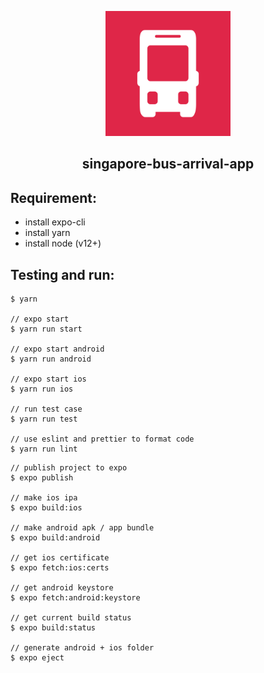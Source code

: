 <p align="center">
  <img width="200px" src="https://github.com/yeukfei02/singapore-bus-arrival-app/blob/master/readme-icon.png"><br/>
  <h2 align="center">singapore-bus-arrival-app</h2>
</p>

<!-- <p align="center">
  <a href="https://apps.apple.com/us/app/findyourmovies/id1509385881"><img src="https://github.com/yeukfei02/moviesReactNative/blob/master/app-store-badge.png" width="30%" height="30%" alt=""></a>
  <a href="https://play.google.com/store/apps/details?id=com.donaldwu.findyourmovies"><img src="https://github.com/yeukfei02/moviesReactNative/blob/master/google-play-badge.png" width="30%" height="30%" alt=""></a>
</p> -->

## Requirement:

- install expo-cli
- install yarn
- install node (v12+)

## Testing and run:

```
$ yarn

// expo start
$ yarn run start

// expo start android
$ yarn run android

// expo start ios
$ yarn run ios

// run test case
$ yarn run test

// use eslint and prettier to format code
$ yarn run lint
```

```
// publish project to expo
$ expo publish

// make ios ipa
$ expo build:ios

// make android apk / app bundle
$ expo build:android

// get ios certificate
$ expo fetch:ios:certs

// get android keystore
$ expo fetch:android:keystore

// get current build status
$ expo build:status

// generate android + ios folder
$ expo eject
```
